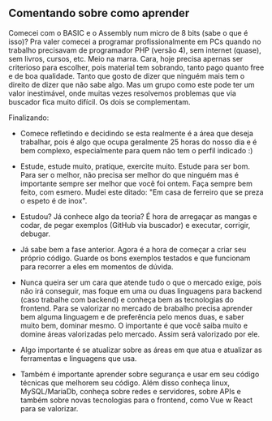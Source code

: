 ## Comentando sobre como aprender

Comecei com o BASIC e o Assembly num micro de 8 bits (sabe o que é isso)? Pra valer comecei a programar profissionalmente em PCs quando no trabalho precisavam de programador PHP (versão 4), sem internet (quase), sem livros, cursos, etc. Meio na marra. Cara, hoje precisa apernas ser criterioso para escolher, pois material tem sobrando, tanto pago quanto free e de boa qualidade. Tanto que gosto de dizer que ninguém mais tem o direito de dizer que não sabe algo. Mas um grupo como este pode ter um valor inestimável, onde muitas vezes resolvemos problemas que via buscador fica muito difícil. Os dois se complementam. 

Finalizando:

- Comece refletindo e decidindo se esta realmente é a área que deseja trabalhar, pois é algo que ocupa geralmente 25 horas do nosso dia e é bem complexo, especialmente para quem não tem o perfil indicado :)

- Estude, estude muito, pratique, exercite muito. Estude para ser bom. Para ser o melhor, não precisa ser melhor do que ninguém mas é importante sempre ser melhor que vocẽ foi ontem. Faça sempre bem feito, com esmero. Mudei este ditado: "Em casa de ferreiro que se preza o espeto é de inox".

- Estudou? Já conhece algo da teoria? É hora de arregaçar as mangas e codar, de pegar exemplos (GitHub via buscador) e executar, corrigir, debugar.

- Já sabe bem a fase anterior. Agora é a hora de começar a criar seu próprio código. Guarde os bons exemplos testados e que funcionam para recorrer a eles em momentos de dúvida.

- Nunca queira ser um cara que atende tudo o que o mercado exige, pois não irá conseguir, mas foque em uma ou duas linguagens para backend (caso trabalhe com backend) e conheça bem as tecnologias do frontend. Para se valorizar no mercado de brabalho precisa aprender bem alguma linguagem e de preferência pelo menos duas, e saber muito bem, dominar mesmo. O importante é que vocẽ saiba muito e domine áreas valorizadas pelo mercado. Assim será valorizado por ele.

- Algo importante é se atualizar sobre as áreas em que atua e atualizar as ferramentas e linguagens que usa.

- Também é importante aprender sobre segurança e usar em seu código técnicas que melhorem seu código. Além disso conheça linux, MySQL/MariaDb, conheça sobre redes e servidores, sobre APIs e também sobre novas tecnologias para o frontend, como Vue w React para se valorizar.

